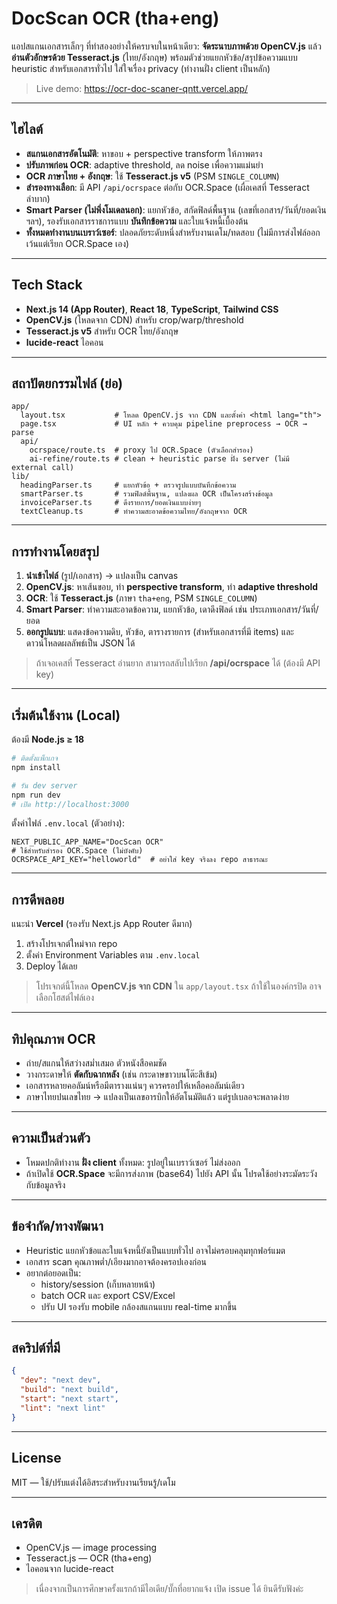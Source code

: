 # DocScan OCR (tha+eng)
แอปสแกนเอกสารเล็กๆ ที่ทำสองอย่างให้ครบจบในหน้าเดียว: **จัดระนาบภาพด้วย OpenCV.js** แล้ว **อ่านตัวอักษรด้วย Tesseract.js** (ไทย/อังกฤษ) พร้อมตัวช่วยแยกหัวข้อ/สรุปข้อความแบบ heuristic สำหรับเอกสารทั่วไป ใส่ใจเรื่อง privacy (ทำงานฝั่ง client เป็นหลัก)

> Live demo: https://ocr-doc-scaner-qntt.vercel.app/

---

## ไฮไลต์
- **สแกนเอกสารอัตโนมัติ**: หาขอบ + perspective transform ให้ภาพตรง
- **ปรับภาพก่อน OCR**: adaptive threshold, ลด noise เพื่อความแม่นยำ
- **OCR ภาษาไทย + อังกฤษ**: ใช้ **Tesseract.js v5** (PSM `SINGLE_COLUMN`)
- **สำรองทางเลือก**: มี API `/api/ocrspace` ต่อกับ OCR.Space (เผื่อเคสที่ Tesseract ลำบาก)
- **Smart Parser (ไม่พึ่งโมเดลนอก)**: แยกหัวข้อ, สกัดฟิลด์พื้นฐาน (เลขที่เอกสาร/วันที่/ยอดเงิน ฯลฯ),
  รองรับเอกสารราชการแบบ **บันทึกข้อความ** และใบแจ้งหนี้เบื้องต้น
- **ทั้งหมดทำงานบนเบราว์เซอร์**: ปลอดภัยระดับหนึ่งสำหรับงานเดโม/ทดสอบ (ไม่มีการส่งไฟล์ออก เว้นแต่เรียก OCR.Space เอง)

---

## Tech Stack
- **Next.js 14 (App Router)**, **React 18**, **TypeScript**, **Tailwind CSS**
- **OpenCV.js** (โหลดจาก CDN) สำหรับ crop/warp/threshold
- **Tesseract.js v5** สำหรับ OCR ไทย/อังกฤษ
- **lucide-react** ไอคอน

---

## สถาปัตยกรรมไฟล์ (ย่อ)
```
app/
  layout.tsx           # โหลด OpenCV.js จาก CDN และตั้งค่า <html lang="th">
  page.tsx             # UI หลัก + ควบคุม pipeline preprocess → OCR → parse
  api/
    ocrspace/route.ts  # proxy ไป OCR.Space (ตัวเลือกสำรอง)
    ai-refine/route.ts # clean + heuristic parse ฝั่ง server (ไม่มี external call)
lib/
  headingParser.ts     # แยกหัวข้อ + ตรวจรูปแบบบันทึกข้อความ
  smartParser.ts       # รวมฟิลด์พื้นฐาน, แปลงผล OCR เป็นโครงสร้างข้อมูล
  invoiceParser.ts     # ดึงรายการ/ยอดเงินแบบง่ายๆ
  textCleanup.ts       # ทำความสะอาดข้อความไทย/อังกฤษจาก OCR
```

---

## การทำงานโดยสรุป
1) **นำเข้าไฟล์** (รูป/เอกสาร) → แปลงเป็น canvas
2) **OpenCV.js**: หาเส้นขอบ, ทำ **perspective transform**, ทำ **adaptive threshold**
3) **OCR**: ใช้ **Tesseract.js** (ภาษา `tha+eng`, PSM `SINGLE_COLUMN`)
4) **Smart Parser**: ทำความสะอาดข้อความ, แยกหัวข้อ, เดาดึงฟิลด์ เช่น ประเภทเอกสาร/วันที่/ยอด
5) **ออกรูปแบบ**: แสดงข้อความดิบ, หัวข้อ, ตารางรายการ (สำหรับเอกสารที่มี items) และดาวน์โหลดผลลัพธ์เป็น JSON ได้

> ถ้าเจอเคสที่ Tesseract อ่านยาก สามารถสลับไปเรียก **/api/ocrspace** ได้ (ต้องมี API key)

---

## เริ่มต้นใช้งาน (Local)
ต้องมี **Node.js ≥ 18**

```bash
# ติดตั้งแพ็กเกจ
npm install

# รัน dev server
npm run dev
# เปิด http://localhost:3000
```

ตั้งค่าไฟล์ `.env.local` (ตัวอย่าง):
```env
NEXT_PUBLIC_APP_NAME="DocScan OCR"
# ใช้สำหรับสำรอง OCR.Space (ไม่บังคับ)
OCRSPACE_API_KEY="helloworld"  # อย่าใส่ key จริงลง repo สาธารณะ
```

---

## การดีพลอย
แนะนำ **Vercel** (รองรับ Next.js App Router ดีมาก)
1. สร้างโปรเจกต์ใหม่จาก repo
2. ตั้งค่า Environment Variables ตาม `.env.local`
3. Deploy ได้เลย

> โปรเจกต์นี้โหลด **OpenCV.js จาก CDN** ใน `app/layout.tsx` ถ้าใช้ในองค์กรปิด อาจเลือกโฮสต์ไฟล์เอง

---

## ทิปคุณภาพ OCR
- ถ่าย/สแกนให้สว่างสม่ำเสมอ ตัวหนังสือคมชัด
- วางกระดาษให้ **ตัดกับฉากหลัง** (เช่น กระดาษขาวบนโต๊ะสีเข้ม)
- เอกสารหลายคอลัมน์หรือมีตารางแน่นๆ ควรครอปให้เหลือคอลัมน์เดียว
- ภาษาไทยปนเลขไทย → แปลงเป็นเลขอารบิกให้อัตโนมัติแล้ว แต่รูปเบลอจะพลาดง่าย

---

## ความเป็นส่วนตัว
- โหมดปกติทำงาน **ฝั่ง client** ทั้งหมด: รูปอยู่ในเบราว์เซอร์ ไม่ส่งออก
- ถ้าเปิดใช้ **OCR.Space** จะมีการส่งภาพ (base64) ไปยัง API นั้น โปรดใช้อย่างระมัดระวังกับข้อมูลจริง

---

## ข้อจำกัด/ทางพัฒนา
- Heuristic แยกหัวข้อและใบแจ้งหนี้ยังเป็นแบบทั่วไป อาจไม่ครอบคลุมทุกฟอร์แมต
- เอกสาร scan คุณภาพต่ำ/เอียงมากอาจต้องครอปเองก่อน
- อยากต่อยอดเป็น:
  - history/session (เก็บหลายหน้า)
  - batch OCR และ export CSV/Excel
  - ปรับ UI รองรับ mobile กล้องสแกนแบบ real-time มากขึ้น

---

## สคริปต์ที่มี
```json
{
  "dev": "next dev",
  "build": "next build",
  "start": "next start",
  "lint": "next lint"
}
```

---

## License
MIT — ใช้/ปรับแต่งได้อิสระสำหรับงานเรียนรู้/เดโม

---

## เครดิต
- OpenCV.js — image processing
- Tesseract.js — OCR (tha+eng)
- ไอคอนจาก lucide-react

> เนื่องจากเป็นการศึกษาครั้งแรกถ้ามีไอเดีย/บั๊กที่อยากแจ้ง เปิด issue ได้ ยินดีรับฟังค่ะ 

